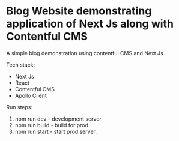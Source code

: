 # Blog Website demonstrating application of Next Js along with Contentful CMS

A simple blog demonstration using contentful CMS and Next Js.

Tech stack:

- Next Js
- React
- Contentful CMS
- Apollo Client

Run steps:

1. npm run dev - development server.
2. npm run build - build for prod.
3. npm run start - start prod server.
